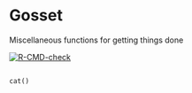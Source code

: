 # Gosset
Miscellaneous functions for getting things done 
  <!-- badges: start -->
  [![R-CMD-check](https://github.com/DHintz137/Gosset/actions/workflows/R-CMD-check.yaml/badge.svg)](https://github.com/DHintz137/Gosset/actions/workflows/R-CMD-check.yaml)
  <!-- badges: end -->

<code>
cat()
</code>

